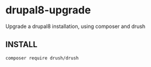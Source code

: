 # drupal8-upgrade
Upgrade a drupal8 installation, using composer and drush

## INSTALL
```sh
composer require drush/drush
```
